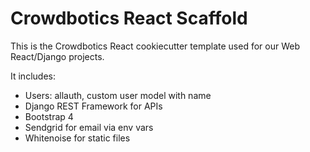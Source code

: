 # Crowdbotics React Scaffold

This is the Crowdbotics React cookiecutter template used for our Web React/Django
projects.

It includes:

* Users: allauth, custom user model with name
* Django REST Framework for APIs
* Bootstrap 4
* Sendgrid for email via env vars
* Whitenoise for static files
